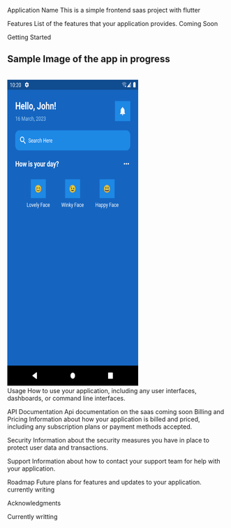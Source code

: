 Application Name
This is a simple frontend saas project with flutter

Features
List of the features that your application provides. Coming Soon

Getting Started
<h2>Sample Image of the app in progress</h2>
<br>
<div>
<img src="assets/images/image1.png" height="700px" width="300px" alt="flutter_app"/>
</div>
Usage
How to use your application, including any user interfaces, dashboards, or command line interfaces.

API Documentation
Api documentation on the saas coming soon
Billing and Pricing
Information about how your application is billed and priced, including any subscription plans or payment methods accepted.

Security
Information about the security measures you have in place to protect user data and transactions.

Support
Information about how to contact your support team for help with your application.

Roadmap
Future plans for features and updates to your application. currently writing

Acknowledgments

Currently writting